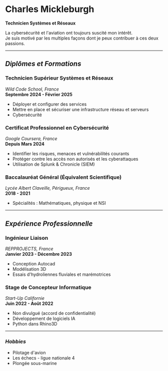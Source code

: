 # Charles Mickleburgh

**Technicien Systèmes et Réseaux**

La cybersécurité et l'aviation ont toujours suscité mon intérêt.  
Je suis motivé par les multiples façons dont je peux contribuer à ces deux passions.

---

## _Diplômes et Formations_

### Technicien Supérieur Systèmes et Réseaux  
*Wild Code School, France*  
**Septembre 2024 - Février 2025**  
- Déployer et configurer des services
- Mettre en place et sécuriser une infrastructure réseau et serveurs
- Cybersécurité

### Certificat Professionnel en Cybersécurité  
*Google Coursera, France*  
**Depuis Mars 2024**  
- Identifier les risques, menaces et vulnérabilités courants
- Protéger contre les accès non autorisés et les cyberattaques
- Utilisation de Splunk & Chronicle (SIEM)

### Baccalauréat Général (Équivalent Scientifique)  
*Lycée Albert Claveille, Périgueux, France*  
**2018 - 2021**  
- Spécialités : Mathématiques, physique et NSI

---

## _Expérience Professionnelle_

### Ingénieur Liaison  
*REPPROJECTS, France*  
**Janvier 2023 - Décembre 2023**  
- Conception Autocad
- Modélisation 3D
- Essais d'hydroliennes fluviales et marémotrices

### Stage de Concepteur Informatique  
*Start-Up Californie*  
**Juin 2022 - Août 2022**  
- Non divulgué (accord de confidentialité)
- Développement de logiciels IA
- Python dans Rhino3D

---

### _Hobbies_

- Pilotage d'avion
- Les échecs - ligue nationale 4
- Plongée sous-marine
